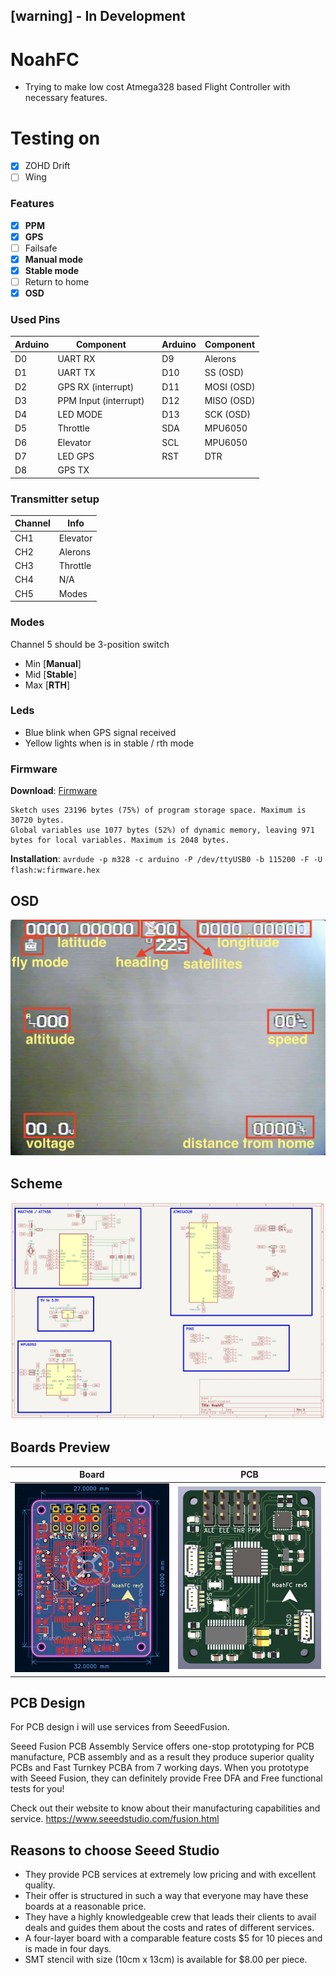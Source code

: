 ## [warning] - In Development

# NoahFC
- Trying to make low cost Atmega328 based Flight Controller with necessary features.

# Testing on
- [X] ZOHD Drift
- [ ] Wing

### Features
- [X] **PPM**
- [X] **GPS**
- [ ] Failsafe
- [X] **Manual mode**
- [X] **Stable mode**
- [ ] Return to home
- [X] **OSD**

### Used Pins
Arduino | Component| | Arduino | Component
---------|---------|---------|---------|---------
D0| UART RX||D9| Alerons
D1| UART TX||D10| SS (OSD)
D2| GPS RX (interrupt)||D11| MOSI (OSD)
D3| PPM Input (interrupt)||D12| MISO (OSD)
D4| LED MODE||D13| SCK (OSD)
D5| Throttle||SDA| MPU6050
D6| Elevator||SCL| MPU6050
D7| LED GPS||RST| DTR
D8| GPS TX||

### Transmitter setup
Channel | Info
-----|-----
CH1 | Elevator
CH2 | Alerons
CH3 | Throttle
CH4 | N/A
CH5 | Modes

### Modes
Channel 5 should be 3-position switch
- Min [**Manual**]
- Mid [**Stable**]
- Max [**RTH**]

### Leds
- Blue blink when GPS signal received
- Yellow lights when is in stable / rth mode

### Firmware
**Download**: [Firmware](firmware.hex)
```
Sketch uses 23196 bytes (75%) of program storage space. Maximum is 30720 bytes.
Global variables use 1077 bytes (52%) of dynamic memory, leaving 971 bytes for local variables. Maximum is 2048 bytes.
```
**Installation**:
`avrdude -p m328 -c arduino -P /dev/ttyUSB0 -b 115200 -F -U flash:w:firmware.hex`

## OSD
![OSD](images/osd.jpg)

## Scheme
![Scheme](images/scheme.png)

## Boards Preview
Board|PCB
---------|---------
![Board](images/board.png)|![View 1](images/pcb.png)

## PCB Design

For PCB design i will use services from SeeedFusion. 

Seeed Fusion PCB Assembly Service offers one-stop prototyping for PCB manufacture, PCB assembly and as a result they produce superior quality PCBs and Fast Turnkey PCBA from 7 working days. When you prototype with Seeed Fusion, they can definitely provide Free DFA and Free functional tests for you! 

Check out their website to know about their manufacturing capabilities and service.
https://www.seeedstudio.com/fusion.html

## Reasons to choose Seeed Studio
- They provide PCB services at extremely low pricing and with excellent quality.
- Their offer is structured in such a way that everyone may have these boards at a reasonable price.
- They have a highly knowledgeable crew that leads their clients to avail deals and guides them about the costs and rates of different services.
- A four-layer board with a comparable feature costs $5 for 10 pieces and is made in four days.
- SMT stencil with size (10cm x 13cm) is available for $8.00 per piece.
